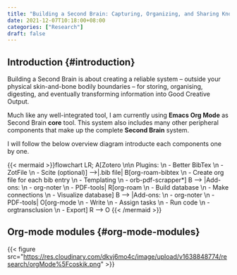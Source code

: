 ```yaml
---
title: "Building a Second Brain: Capturing, Organizing, and Sharing Knowledge for Scholars and Researchers"
date: 2021-12-07T10:18:00+08:00
categories: ["Research"]
draft: false
---
```


## Introduction {#introduction}

Building a Second Brain is about creating a reliable system – outside your physical skin-and-bone bodily boundaries – for storing, organising, digesting, and eventually transforming information into Good Creative Output.

Much like any well-integrated tool, I am currently using **Emacs Org Mode** as Second Brain **core** tool. This system also includes many other peripheral components that make up the complete **Second Brain** system.

I will follow the below overview diagram introducte each components one by one.

{{< mermaid >}}flowchart LR;
    A[Zotero \n\n Plugins: \n - Better BibTex \n - ZotFile \n - Scite (optional)] -->|.bib file| B[org-roam-bibtex \n - Create org file for each bib entry \n - Templating \n - orb-pdf-scrapper*]
    B --> |Add-ons: \n - org-noter \n - PDF-tools| R[org-roam \n - Build database \n - Make connections \n - Visualize database]
    B --> |Add-ons: \n - org-noter \n - PDF-tools| O[org-mode \n - Write \n - Assign tasks \n - Run code \n - orgtransclusion \n - Export]
    R --> O
{{< /mermaid >}}


## Org-mode modules {#org-mode-modules}

{{< figure src="https://res.cloudinary.com/dkvj6mo4c/image/upload/v1638848774/research/orgMode%5Fcoskik.png" >}}
